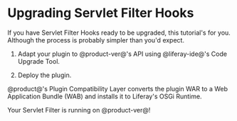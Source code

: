 # Upgrading Servlet Filter Hooks [](id=upgrading-servlet-filter-hooks)

If you have Servlet Filter Hooks ready to be upgraded, this tutorial's for you.
Although the process is probably simpler than you'd expect.

1.  Adapt your plugin to @product-ver@'s API using @liferay-ide@'s Code
    Upgrade Tool.

2.  Deploy the plugin.

@product@'s Plugin Compatibility Layer converts the plugin WAR to a Web
Application Bundle (WAB) and installs it to Liferay's OSGi Runtime. 

Your Servlet Filter is running on @product-ver@!
